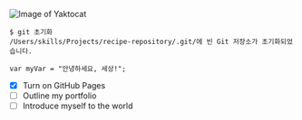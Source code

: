 ![Image of Yaktocat](https://octodex.github.com/images/yaktocat.png)
```
$ git 초기화
/Users/skills/Projects/recipe-repository/.git/에 빈 Git 저장소가 초기화되었습니다.
```
``` 자바스크립트
var myVar = "안녕하세요, 세상!";
```

- [x] Turn on GitHub Pages
- [ ] Outline my portfolio
- [ ] Introduce myself to the world
